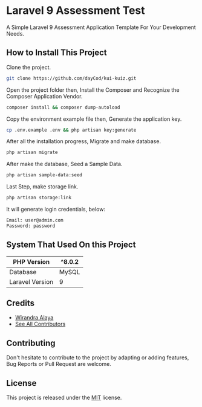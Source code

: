 # Laravel 9 Assessment Test
A Simple Laravel 9 Assessment Application Template For Your Development Needs.

## How to Install This Project

Clone the project.
```bash
git clone https://github.com/dayCod/kui-kuiz.git
```

Open the project folder then, Install the Composer and Recognize the Composer Application Vendor.
```bash
composer install && composer dump-autoload
```

Copy the environment example file then, Generate the application key.
```bash
cp .env.example .env && php artisan key:generate
```

After all the installation progress, Migrate and make database.
```bash
php artisan migrate
```

After make the database, Seed a Sample Data.
```bash
php artisan sample-data:seed
```

Last Step, make storage link.
```bash
php artisan storage:link
```

It will generate login credentials, below:
```bash
Email: user@admin.com
Password: password
```

## System That Used On this Project
| PHP Version      | ^8.0.2 |
|------------------|--------|
| Database         | MySQL  |   
| Laravel Version  | 9      |

## Credits
- [Wirandra Alaya](https://github.com/dayCod)
- [See All Contributors](https://github.com/dayCod/kui-kuiz/contributors)

## Contributing
Don't hesitate to contribute to the project by adapting or adding features, Bug Reports or Pull Request are welcome.

## License
This project is released under the [MIT](http://opensource.org/licenses/MIT) license.



